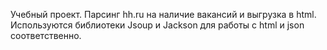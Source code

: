 Учебный проект. Парсинг hh.ru на наличие вакансий и выгрузка в html. Используются библиотеки Jsoup и Jackson для работы с html и json соответственно.
